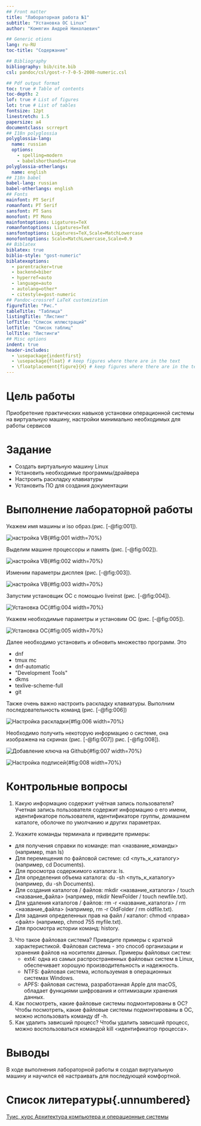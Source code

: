 ```yaml
---
## Front matter
title: "Лабораторная работа №1"
subtitle: "Установка ОС Linux"
author: "Комягин Андрей Николаевич"

## Generic otions
lang: ru-RU
toc-title: "Содержание"

## Bibliography
bibliography: bib/cite.bib
csl: pandoc/csl/gost-r-7-0-5-2008-numeric.csl

## Pdf output format
toc: true # Table of contents
toc-depth: 2
lof: true # List of figures
lot: true # List of tables
fontsize: 12pt
linestretch: 1.5
papersize: a4
documentclass: scrreprt
## I18n polyglossia
polyglossia-lang:
  name: russian
  options:
	- spelling=modern
	- babelshorthands=true
polyglossia-otherlangs:
  name: english
## I18n babel
babel-lang: russian
babel-otherlangs: english
## Fonts
mainfont: PT Serif
romanfont: PT Serif
sansfont: PT Sans
monofont: PT Mono
mainfontoptions: Ligatures=TeX
romanfontoptions: Ligatures=TeX
sansfontoptions: Ligatures=TeX,Scale=MatchLowercase
monofontoptions: Scale=MatchLowercase,Scale=0.9
## Biblatex
biblatex: true
biblio-style: "gost-numeric"
biblatexoptions:
  - parentracker=true
  - backend=biber
  - hyperref=auto
  - language=auto
  - autolang=other*
  - citestyle=gost-numeric
## Pandoc-crossref LaTeX customization
figureTitle: "Рис."
tableTitle: "Таблица"
listingTitle: "Листинг"
lofTitle: "Список иллюстраций"
lotTitle: "Список таблиц"
lolTitle: "Листинги"
## Misc options
indent: true
header-includes:
  - \usepackage{indentfirst}
  - \usepackage{float} # keep figures where there are in the text
  - \floatplacement{figure}{H} # keep figures where there are in the text
---
```


# Цель работы

Приобретение практических навыков установки операционной системы на виртуальную машину, настройки минимально необходимых для работы сервисов

# Задание

* Создать виртуальную машину Linux
* Установить необходимые программы/драйвера
* Настроить раскладку клавиатуры
* Установить ПО для создания документации

# Выполнение лабораторной работы

Укажем имя машины и iso образ.(рис. [-@fig:001]).

![настройка VB](image/1.PNG){#fig:001 width=70%}

Выделим машине процессоры и память (рис. [-@fig:002]).

![настройка VB](image/2.PNG){#fig:002 width=70%}

Изменим параметры дисплея (рис. [-@fig:003]).

![настройка VB](image/3.PNG){#fig:003 width=70%}

Запустим установщик ОС с помощью liveinst (рис. [-@fig:004]).

![Установка ОС](image/4.PNG){#fig:004 width=70%}

Укажем необходимые параметры и установим ОС (рис. [-@fig:005]).

![Установка ОС](image/5.PNG){#fig:005 width=70%}

Далее необходимо установить и обновить множество программ. Это

* dnf
* tmux mc
* dnf-automatic
* "Development Tools"
* dkms
* texlive-scheme-full
* git

Также очень важно настроить раскладку клавиатуры. Выполним последовательность команд (рис. [-@fig:006]) 

![Настройка раскладки](image/6.PNG){#fig:006 width=70%}

Необходимо получить некоторую информацию о системе, она изображена на скринах  (рис. [-@fig:007]) рис. [-@fig:008]).

![Добавление ключа на Github](image/7.jpg){#fig:007 width=70%}

![Настройка подписей](image/8.jpg){#fig:008 width=70%}

# Контрольные вопросы

1. Какую информацию содержит учётная запись пользователя?
Учетная запись пользователя содержит информацию о его имени, идентификаторе пользователя, идентификаторе группы, домашнем каталоге, оболочке по умолчанию и других параметрах.

2. Укажите команды терминала и приведите примеры:
 * для получения справки по команде: man <название_команды> (например, man ls)
 * Для перемещения по файловой системе: cd <путь_к_каталогу> (например, cd Documents).
 * Для просмотра содержимого каталога: ls.
 * Для определения объема каталога: du -sh <путь_к_каталогу> (например, du -sh Documents).
 * Для создания каталогов / файлов: mkdir <название_каталога> / touch <название_файла> (например, mkdir NewFolder / touch newfile.txt).
 * Для удаления каталогов / файлов: rm -r <название_каталога> / rm <название_файла> (например, rm -r OldFolder / rm oldfile.txt).
 * Для задания определенных прав на файл / каталог: chmod <права> <файл> (например, chmod 755 myfile.txt).
 * Для просмотра истории команд: history.
3. Что такое файловая система? Приведите примеры с краткой характеристикой.
Файловая система - это способ организации и хранения файлов на носителях данных. Примеры файловых систем:
   - ext4: одна из самых распространенных файловых систем в Linux, обеспечивает хорошую производительность и надежность.
   - NTFS: файловая система, используемая в операционных системах Windows.
   - APFS: файловая система, разработанная Apple для macOS, обладает функциями шифрования и оптимизации хранения данных.
4. Как посмотреть, какие файловые системы подмонтированы в ОС?
Чтобы посмотреть, какие файловые системы подмонтированы в ОС, можно использовать команду df -h.
5. Как удалить зависший процесс?
Чтобы удалить зависший процесс, можно воспользоваться командой kill <идентификатор процесса>. 

# Выводы

В ходе выполнения лабораторной работы я создал виртуальную машину и научился её настраивать для последующей комфортной.

# Список литературы{.unnumbered}

[Туис, курс Архитектура компьютера и операционные системы](https://esystem.rudn.ru/course/view.php?id=5790)
